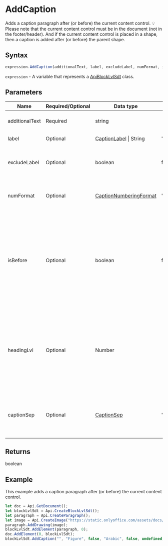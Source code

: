 # AddCaption

Adds a caption paragraph after (or before) the current content control.
💡 Please note that the current content control must be in the document (not in the footer/header).
And if the current content control is placed in a shape, then a caption is added after (or before) the parent shape.

## Syntax

```javascript
expression.AddCaption(additionalText, label, excludeLabel, numFormat, isBefore, headingLvl, captionSep);
```

`expression` - A variable that represents a [ApiBlockLvlSdt](../ApiBlockLvlSdt.md) class.

## Parameters

| **Name** | **Required/Optional** | **Data type** | **Default** | **Description** |
| ------------- | ------------- | ------------- | ------------- | ------------- |
| additionalText | Required | string |  | The additional text. |
| label | Optional | [CaptionLabel](../../Enumeration/CaptionLabel.md) \| String | "Table" | The caption label. |
| excludeLabel | Optional | boolean | false | Specifies whether to exclude the label from the caption. |
| numFormat | Optional | [CaptionNumberingFormat](../../Enumeration/CaptionNumberingFormat.md) | "Arabic" | The possible caption numbering format. |
| isBefore | Optional | boolean | false | Specifies whether to insert the caption before the current content control (true) or after (false) (after/before the shape if it is placed in the shape). |
| headingLvl | Optional | Number |  | The heading level (used if you want to specify the chapter number). 💡 If you want to specify "Heading 1", then nHeadingLvl === 0 and etc. |
| captionSep | Optional | [CaptionSep](../../Enumeration/CaptionSep.md) | "hyphen" | The caption separator (used if you want to specify the chapter number). |

## Returns

boolean

## Example

This example adds a caption paragraph after (or before) the current content control.

```javascript editor-docx
let doc = Api.GetDocument();
let blockLvlSdt = Api.CreateBlockLvlSdt();
let paragraph = Api.CreateParagraph();
let image = Api.CreateImage("https://static.onlyoffice.com/assets/docs/samples/img/onlyoffice_logo.png", 60 * 36000, 35 * 36000);
paragraph.AddDrawing(image);
blockLvlSdt.AddElement(paragraph, 0);
doc.AddElement(0, blockLvlSdt);
blockLvlSdt.AddCaption("", "Figure", false, "Arabic", false, undefined, "hyphen");
```
